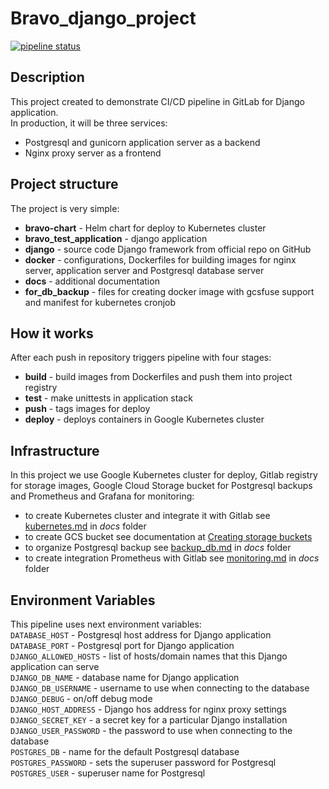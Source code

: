 # Bravo_django_project
[![pipeline status](https://gitlab.com/bravo_group1/bravo_django_project/badges/main/pipeline.svg)](https://gitlab.com/bravo_group1/bravo_django_project/-/commits/main)

## Description  
This project created to demonstrate CI/CD pipeline in GitLab for Django application.  
In production, it will be three services:  
* Postgresql and gunicorn application server as a backend
* Nginx proxy server as a frontend

## Project structure 
The project is very simple:
* **bravo-chart** - Helm chart for deploy to Kubernetes cluster
* **bravo_test_application** - django application  
* **django** - source code Django framework from official repo on GitHub
* **docker** - configurations, Dockerfiles for building images for nginx server, application server and Postgresql database server
* **docs** - additional documentation  
* **for_db_backup** - files for creating docker image with gcsfuse support and manifest for kubernetes cronjob 

## How it works
After each push in repository triggers pipeline with four stages:
* **build** - build images from Dockerfiles and push them into project registry
* **test** - make unittests in application stack
* **push** - tags images for deploy
* **deploy** - deploys containers in Google Kubernetes cluster

## Infrastructure
In this project we use Google Kubernetes cluster for deploy, Gitlab registry for storage images,
Google Cloud Storage bucket for Postgresql backups and Prometheus and Grafana for monitoring:  
* to create Kubernetes cluster and integrate it with Gitlab see [kubernetes.md](docs/kubernetes.md) in *docs* folder
* to create GCS bucket see documentation at [Creating storage buckets](https://cloud.google.com/storage/docs/creating-buckets)
* to organize Postgresql backup see [backup_db.md](docs/backup_db.md) in *docs* folder
* to create integration Prometheus with Gitlab see [monitoring.md](docs/monitoring.md) in *docs* folder

## Environment Variables
This pipeline uses next environment variables:  
`DATABASE_HOST`  - Postgresql host address for Django application  
`DATABASE_PORT` - Postgresql port for Django application  
`DJANGO_ALLOWED_HOSTS` - list of hosts/domain names that this Django application can serve  
`DJANGO_DB_NAME` - database name for Django application  
`DJANGO_DB_USERNAME` - username to use when connecting to the database  
`DJANGO_DEBUG` - on/off debug mode  
`DJANGO_HOST_ADDRESS` - Django hos address for nginx proxy settings  
`DJANGO_SECRET_KEY` -  a secret key for a particular Django installation  
`DJANGO_USER_PASSWORD` -  the password to use when connecting to the database   
`POSTGRES_DB` - name for the default Postgresql database  
`POSTGRES_PASSWORD` - sets the superuser password for Postgresql  
`POSTGRES_USER` - superuser name for Postgresql




